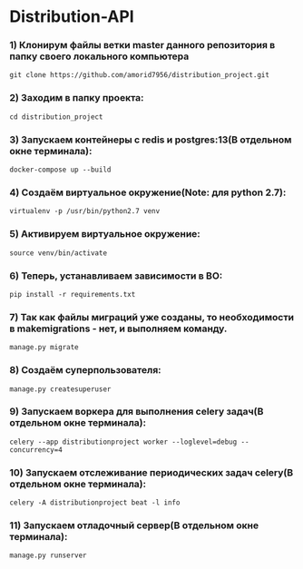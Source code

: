 # Distribution-API
### 1) Клонирум файлы ветки master данного репозитория в папку своего локального компьютера
`git clone https://github.com/amorid7956/distribution_project.git`
### 2) Заходим в папку проекта:
`cd distribution_project`
### 3) Запускаем контейнеры с redis и postgres:13(В отдельном окне терминала):
`docker-compose up --build`
### 4) Создаём виртуальное окружение(Note: для python 2.7):
`virtualenv -p /usr/bin/python2.7 venv`
### 5) Активируем виртуальное окружение:
`source venv/bin/activate`
### 6) Теперь, устанавливаем зависимости в ВО:
`pip install -r requirements.txt`
### 7) Так как файлы миграций уже созданы, то необходимости в makemigrations - нет, и выполняем команду.
`manage.py migrate`
### 8) Создаём суперпользователя:
`manage.py createsuperuser`
### 9) Запускаем воркера для выполнения celery задач(В отдельном окне терминала):
`celery --app distributionproject worker --loglevel=debug --concurrency=4`
### 10) Запускаем отслеживание периодических задач celery(В отдельном окне терминала):
`celery -A distributionproject beat -l info`
### 11) Запускаем отладочный сервер(В отдельном окне терминала):
`manage.py runserver`